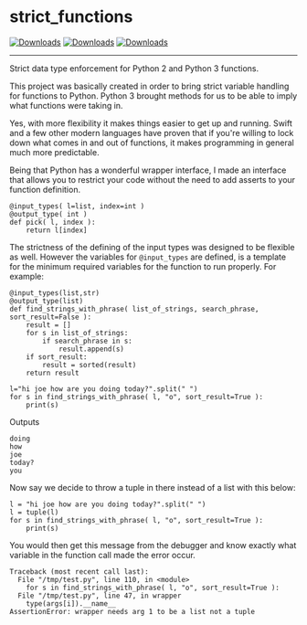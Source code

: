 # strict_functions

[![Downloads](https://pepy.tech/badge/strict-functions)](https://pepy.tech/project/strict-functions)
[![Downloads](https://pepy.tech/badge/strict-functions/month)](https://pepy.tech/project/strict-functions)
[![Downloads](https://pepy.tech/badge/strict-functions/week)](https://pepy.tech/project/strict-functions)

---

Strict data type enforcement for Python 2 and Python 3 functions.

This project was basically created in order to bring strict variable handling for functions to Python. Python 3 brought methods for us to be able to imply what functions were taking in.

Yes, with more flexibility it makes things easier to get up and running. Swift and a few other modern languages have proven that if you're willing to lock down what comes in and out of functions, it makes programming in general much more predictable.

Being that Python has a wonderful wrapper interface, I made an interface that allows you to restrict your code without the need to add asserts to your function definition.

```
@input_types( l=list, index=int )
@output_type( int )
def pick( l, index ):
    return l[index]
```

The strictness of the defining of the input types was designed to be flexible as well. However the variables for `@input_types` are defined, is a template for the minimum required variables for the function to run properly. For example:

```
@input_types(list,str)
@output_type(list)
def find_strings_with_phrase( list_of_strings, search_phrase, sort_result=False ):
    result = []
    for s in list_of_strings:
        if search_phrase in s:
            result.append(s)
    if sort_result:
        result = sorted(result)
    return result

l="hi joe how are you doing today?".split(" ")
for s in find_strings_with_phrase( l, "o", sort_result=True ):
    print(s)
```

Outputs

```
doing
how
joe
today?
you
```

Now say we decide to throw a tuple in there instead of a list with this below:

```
l = "hi joe how are you doing today?".split(" ")
l = tuple(l)
for s in find_strings_with_phrase( l, "o", sort_result=True ):
    print(s)
```

You would then get this message from the debugger and know exactly what variable in the function call made the error occur.

```
Traceback (most recent call last):
  File "/tmp/test.py", line 110, in <module>
    for s in find_strings_with_phrase( l, "o", sort_result=True ):
  File "/tmp/test.py", line 47, in wrapper
    type(args[i]).__name__
AssertionError: wrapper needs arg 1 to be a list not a tuple
```
